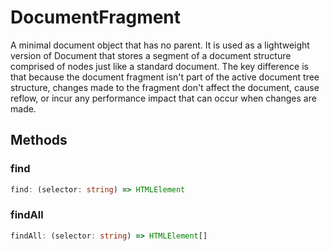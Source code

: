 <!--
 * @Author: haifeng.lu haifeng.lu@ly.com
 * @Date: 2022-12-21 10:39:46
 * @LastEditors: haifeng.lu
 * @LastEditTime: 2022-12-21 10:39:48
 * @Description: 
-->
# DocumentFragment

A minimal document object that has no parent. It is used as a lightweight version of Document that stores a segment of a document structure comprised of nodes just like a standard document. The key difference is that because the document fragment isn't part of the active document tree structure, changes made to the fragment don't affect the document, cause reflow, or incur any performance impact that can occur when changes are made.

## Methods

### find

```ts
find: (selector: string) => HTMLElement
```

### findAll

```ts
findAll: (selector: string) => HTMLElement[]
```
